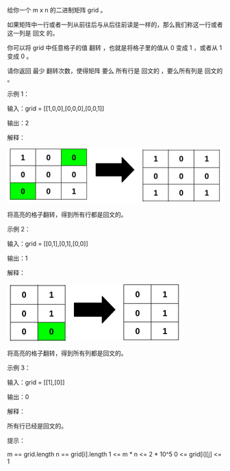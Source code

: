 给你一个 m x n 的二进制矩阵 grid 。

如果矩阵中一行或者一列从前往后与从后往前读是一样的，那么我们称这一行或者这一列是 回文 的。

你可以将 grid 中任意格子的值 翻转 ，也就是将格子里的值从 0 变成 1 ，或者从 1 变成 0 。

请你返回 最少 翻转次数，使得矩阵 要么 所有行是 回文的 ，要么所有列是 回文的 。

示例 1：

输入：grid = [[1,0,0],[0,0,0],[0,0,1]]

输出：2

解释：

![img.png](img.png)

将高亮的格子翻转，得到所有行都是回文的。

示例 2：

输入：grid = [[0,1],[0,1],[0,0]]

输出：1

解释：

![img_1.png](img_1.png)

将高亮的格子翻转，得到所有列都是回文的。

示例 3：

输入：grid = [[1],[0]]

输出：0

解释：

所有行已经是回文的。

提示：

m == grid.length
n == grid[i].length
1 <= m * n <= 2 * 10^5
0 <= grid[i][j] <= 1
